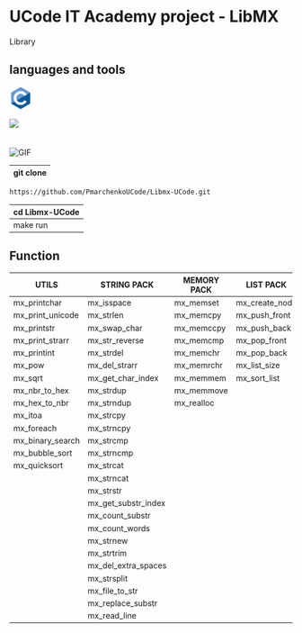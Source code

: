# UCode IT Academy project - LibMX
Library

<h2>languages and tools</h2>

<a href="https://www.cprogramming.com/" target="_blank" rel="noreferrer"> 
  <img src="https://raw.githubusercontent.com/devicons/devicon/master/icons/c/c-original.svg" alt="c" width="40" height="40"/>
</a>

![](https://visitor-badge.glitch.me/badge?page_id=pmarchenkoucode.libmx-ucode)

<br>

<img align="center" alt="GIF" src="https://github.com/PmarchenkoUCode/Libmx-UCode/blob/main/libmx.png" width="400" height="100"/>

| git clone        |
| ---------------- |
```md 
https://github.com/PmarchenkoUCode/Libmx-UCode.git
```
| cd Libmx-UCode   |
| ---------------- |
| make run         |

<h2>Function</h2>

|      UTILS       |   STRING PACK   |   MEMORY PACK   |    LIST PACK    |     MY PACK     |
| ---------------- |---------------- |---------------- |---------------- |---------------- |
| mx_printchar     |  mx_isspace        | mx_memset    |  mx_create_node |  ft_isalpha     |
| mx_print_unicode |  mx_strlen         | mx_memcpy    |  mx_push_front  |  mx_putstr      |
| mx_printstr      |  mx_swap_char      | mx_memccpy   |  mx_push_back   |  mx_toupper     |
| mx_print_strarr  |  mx_str_reverse    | mx_memcmp    |  mx_pop_front   |  mx_sqrtrd      |
| mx_printint      |  mx_strdel         | mx_memchr    |  mx_pop_back    |  mx_atoi        |
| mx_pow           |  mx_del_strarr     | mx_memrchr   |  mx_list_size   |
| mx_sqrt          |  mx_get_char_index | mx_memmem    |  mx_sort_list   |
| mx_nbr_to_hex    |  mx_strdup         | mx_memmove   |
| mx_hex_to_nbr    |  mx_strndup        | mx_realloc   |
| mx_itoa          |  mx_strcpy         |
| mx_foreach       |  mx_strncpy        |
| mx_binary_search |  mx_strcmp         |
| mx_bubble_sort   |  mx_strncmp        |
| mx_quicksort     |  mx_strcat         |
|                  |  mx_strncat        |
|                  |  mx_strstr         |
|                  |  mx_get_substr_index|
|                  |  mx_count_substr    |
|                  |  mx_count_words     |
|                  |  mx_strnew          |
|                  |  mx_strtrim         |
|                  |  mx_del_extra_spaces|
|                  |  mx_strsplit        |
|                  |  mx_file_to_str     |
|                  |  mx_replace_substr  |
|                  |  mx_read_line       |
